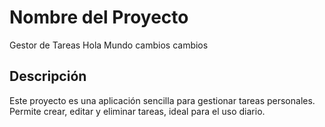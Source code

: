 # Nombre del Proyecto

Gestor de Tareas
Hola Mundo
cambios cambios
## Descripción

Este proyecto es una aplicación sencilla para gestionar tareas personales. Permite crear, editar y eliminar tareas, ideal para el uso diario.
